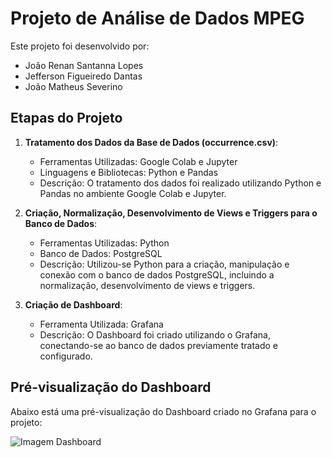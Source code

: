 # Projeto de Análise de Dados MPEG

Este projeto foi desenvolvido por:

- João Renan Santanna Lopes
- Jefferson Figueiredo Dantas
- João Matheus Severino

## Etapas do Projeto

1. **Tratamento dos Dados da Base de Dados (occurrence.csv)**: 
   - Ferramentas Utilizadas: Google Colab e Jupyter
   - Linguagens e Bibliotecas: Python e Pandas
   - Descrição: O tratamento dos dados foi realizado utilizando Python e Pandas no ambiente Google Colab e Jupyter.

2. **Criação, Normalização, Desenvolvimento de Views e Triggers para o Banco de Dados**:
   - Ferramentas Utilizadas: Python
   - Banco de Dados: PostgreSQL
   - Descrição: Utilizou-se Python para a criação, manipulação e conexão com o banco de dados PostgreSQL, incluindo a normalização, desenvolvimento de views e triggers.

3. **Criação de Dashboard**:
   - Ferramenta Utilizada: Grafana
   - Descrição: O Dashboard foi criado utilizando o Grafana, conectando-se ao banco de dados previamente tratado e configurado.

## Pré-visualização do Dashboard

Abaixo está uma pré-visualização do Dashboard criado no Grafana para o projeto:

![Imagem Dashboard](./print_dashboard_grafana_museu)
